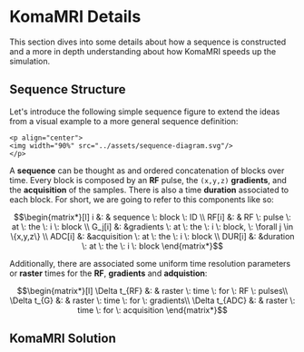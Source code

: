 # KomaMRI Details

This section dives into some details about how a sequence is constructed and a more in depth understanding about how KomaMRI speeds up the simulation.


## Sequence Structure

Let's introduce the following simple sequence figure to extend the ideas from a visual example to a more general sequence definition:

```@raw html
<p align="center">
<img width="90%" src="../assets/sequence-diagram.svg"/>
</p>
```

A **sequence** can be thought as and ordered concatenation of blocks over time. Every block is composed by an **RF** pulse, the ``(x,y,z)`` **gradients**,  and the **acquisition** of the samples. There is also a time **duration** associated to each block. For short, we are going to refer to this components like so:

```math
\begin{matrix*}[l]
i          &: & sequence \: block \: ID \\
RF[i]      &: & RF \: pulse \: at \: the \: i \: block \\
G_j[i]     &: &gradients \: at \: the \: i \: block, \: \forall j \in \{x,y,z\} \\
ADC[i]     &: &acquisition \: at \: the \: i \: block \\
DUR[i]     &: &duration \: at \: the \: i \: block
\end{matrix*}
```

Additionally, there are associated some uniform time resolution parameters or **raster** times for the **RF**, **gradients** and **adquistion**:

```math
\begin{matrix*}[l]
\Delta t_{RF}   &: & raster \: time \: for \: RF \: pulses\\
\Delta t_{G}    &: & raster \: time \: for \: gradients\\
\Delta t_{ADC}  &: & raster \: time \: for \: acquisition
\end{matrix*}
```



## KomaMRI Solution